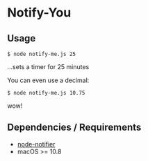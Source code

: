 # Notify-You

## Usage

`$ node notify-me.js 25`

...sets a timer for 25 minutes

You can even use a decimal:

`$ node notify-me.js 10.75`

wow!

## Dependencies / Requirements
- [node-notifier](https://github.com/mikaelbr/node-notifier)
- macOS >= 10.8